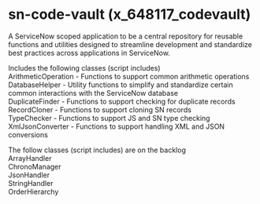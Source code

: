 # sn-code-vault (x_648117_codevault)

A ServiceNow scoped application to be a central repository for reusable functions and utilities designed to streamline development and standardize best practices across applications in ServiceNow.

Includes the following classes (script includes)</br>
ArithmeticOperation - Functions to support common arithmetic operations</br>
DatabaseHelper - Utility functions to simplify and standardize certain common interactions with the ServiceNow database</br>
DuplicateFinder - Functions to support checking for duplicate records</br>
RecordCloner - Functions to support cloning SN records</br>
TypeChecker - Functions to support JS and SN type checking</br>
XmlJsonConverter - Functions to support handling XML and JSON conversions</br>

The follow classes (script includes) are on the backlog</br>
ArrayHandler</br>
ChronoManager</br>
JsonHandler</br>
StringHandler</br>
OrderHierarchy</br>
